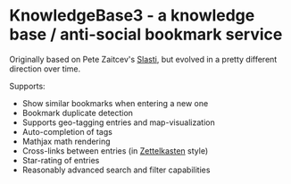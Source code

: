 # KnowledgeBase3 - a knowledge base / anti-social bookmark service

Originally based on Pete Zaitcev's [Slasti](https://github.com/zaitcev/slasti), but evolved in a pretty different direction over time.

Supports:

* Show similar bookmarks when entering a new one
* Bookmark duplicate detection
* Supports geo-tagging entries and map-visualization
* Auto-completion of tags
* Mathjax math rendering
* Cross-links between entries (in [Zettelkasten](https://en.wikipedia.org/wiki/Zettelkasten) style)
* Star-rating of entries
* Reasonably advanced search and filter capabilities
